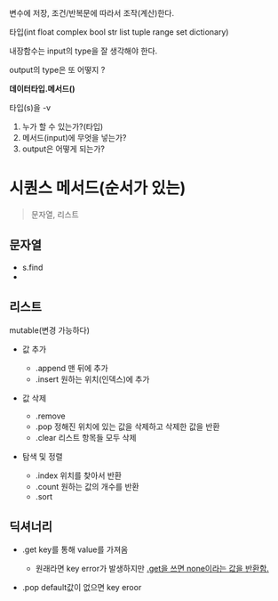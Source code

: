 변수에 저장, 조건/반복문에 따라서 조작(계산)한다.

타입(int float complex bool str list tuple range set dictionary)

내장함수는 input의 type을 잘 생각해야 한다.

output의 type은 또 어떻지 ?

**데이터타입.메서드()**

타입(s)을 -v

1. 누가 할 수 있는가?(타입)
2. 메서드(input)에 무엇을 넣는가?
3. output은 어떻게 되는가?

# 시퀀스 메서드(순서가 있는)

> 문자열, 리스트

## 문자열 

- s.find
- 

## 리스트

mutable(변경 가능하다)

- 값 추가
  - .append 맨 뒤에 추가
  - .insert 원하는 위치(인덱스)에 추가

- 값 삭제
  - .remove
  - .pop 정해진 위치에 있는 값을 삭제하고 삭제한 값을 반환
  - .clear 리스트 항목들 모두 삭제

 - 탐색 및 정렬
   - .index 위치를 찾아서 반환
   - .count 원하는 값의 개수를 반환
   - .sort 

## 딕셔너리

- .get key를 통해 value를 가져옴
  - 원래라면 key error가 발생하지만 <u>.get을 쓰면 none이라는 값을 반환함.</u>

- .pop default값이 없으면 key eroor